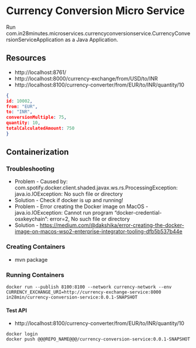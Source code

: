 # Currency Conversion Micro Service
Run com.in28minutes.microservices.currencyconversionservice.CurrencyConversionServiceApplication as a Java Application.

## Resources

- http://localhost:8761/
- http://localhost:8000/currency-exchange/from/USD/to/INR
- http://localhost:8100/currency-converter/from/EUR/to/INR/quantity/10

```json
{
id: 10002,
from: "EUR",
to: "INR",
conversionMultiple: 75,
quantity: 10,
totalCalculatedAmount: 750
}
```

## Containerization

### Troubleshooting

- Problem - Caused by: com.spotify.docker.client.shaded.javax.ws.rs.ProcessingException: java.io.IOException: No such file or directory
- Solution - Check if docker is up and running!
- Problem - Error creating the Docker image on MacOS - java.io.IOException: Cannot run program “docker-credential-osxkeychain”: error=2, No such file or directory
- Solution - https://medium.com/@dakshika/error-creating-the-docker-image-on-macos-wso2-enterprise-integrator-tooling-dfb5b537b44e

### Creating Containers

- mvn package

### Running Containers

```
docker run --publish 8100:8100 --network currency-network --env CURRENCY_EXCHANGE_URI=http://currency-exchange-service:8000 in28min/currency-conversion-service:0.0.1-SNAPSHOT
```

#### Test API 
- http://localhost:8100/currency-converter/from/EUR/to/INR/quantity/10

```
docker login
docker push @@@REPO_NAME@@@/currency-conversion-service:0.0.1-SNAPSHOT
```